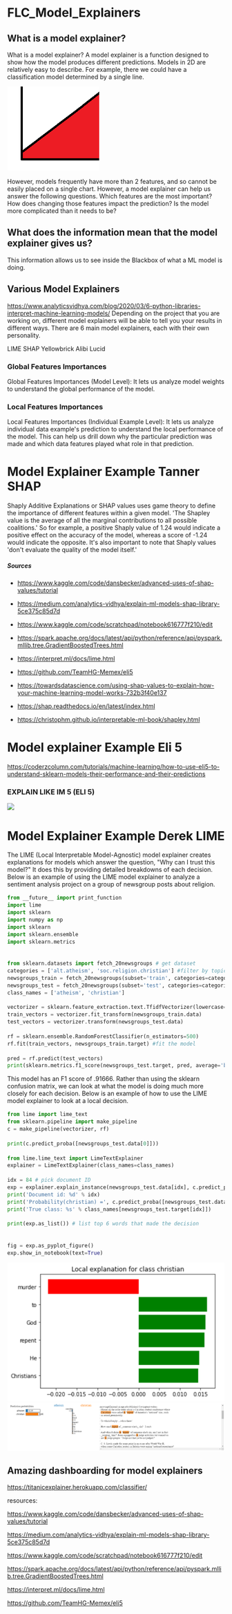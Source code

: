 # FLC_Model_Explainers


## What is a model explainer? 

What is a model explainer?
A model explainer is a function designed to show how the model produces different predictions.
Models in 2D are relatively easy to describe. For example, there we could have a classification model determined by a single line.

![](photos/2DModel.png)

However, models frequently have more than 2 features, and so cannot be easily placed on a single chart. However, a model explainer can help us answer the following questions.
Which features are the most important?
How does changing those features impact the prediction?
Is the model more complicated than it needs to be?



## What does the information mean that the model explainer gives us? 

This information allows us to see inside the Blackbox of what a ML model is doing.





## Various Model Explainers 

https://www.analyticsvidhya.com/blog/2020/03/6-python-libraries-interpret-machine-learning-models/
Depending on the project that you are working on, different model explainers will be able to tell you your results in different ways. There are 6 main model explainers, each with their own personality.

LIME
SHAP
Yellowbrick
Alibi
Lucid


### Global Features Importances
Global Features Importances (Model Level): It lets us analyze model weights to understand the global performance of the model.

### Local Features Importances 
Local Features Importances (Individual Example Level): It lets us analyze individual data example's prediction to understand the local performance of the model. This can help us drill down why the particular prediction was made and which data features played what role in that prediction.


# Model Explainer Example Tanner SHAP

Shaply Additive Explanations or SHAP values uses game theory to define the importance of different features within a given model. 'The Shapley value is the average of all the marginal contributions to all possible coalitions.' So for example, a positive Shaply value of 1.24 would indicate a positive effect on the accuracy of the model, whereas a score of -1.24 would indicate the opposite. It's also important to note that Shaply values 'don't evaluate the quality of the model itself.' 

##### Sources 

- https://www.kaggle.com/code/dansbecker/advanced-uses-of-shap-values/tutorial

- https://medium.com/analytics-vidhya/explain-ml-models-shap-library-5ce375c85d7d

- https://www.kaggle.com/code/scratchpad/notebook616777f210/edit

- https://spark.apache.org/docs/latest/api/python/reference/api/pyspark.mllib.tree.GradientBoostedTrees.html

- https://interpret.ml/docs/lime.html

- https://github.com/TeamHG-Memex/eli5

- https://towardsdatascience.com/using-shap-values-to-explain-how-your-machine-learning-model-works-732b3f40e137

- https://shap.readthedocs.io/en/latest/index.html

- https://christophm.github.io/interpretable-ml-book/shapley.html




# Model explainer Example Eli 5
https://coderzcolumn.com/tutorials/machine-learning/how-to-use-eli5-to-understand-sklearn-models-their-performance-and-their-predictions
### EXPLAIN LIKE IM 5  (ELI 5)

![](Notebooks/ModelExplainers-ELI5.ipynb)


# Model Explainer Example Derek LIME
The LIME (Local Interpretable Model-Agnostic) model explainer creates explanations for models which answer the question, "Why can I trust this model?" It does this by providing detailed breakdowns of each decision. Below is an example of using the LIME model explainer to analyze a sentiment analysis project on a group of newsgroup posts about religion.

```python
from __future__ import print_function
import lime
import sklearn
import numpy as np
import sklearn
import sklearn.ensemble
import sklearn.metrics


from sklearn.datasets import fetch_20newsgroups # get dataset
categories = ['alt.atheism', 'soc.religion.christian'] #filter by topic
newsgroups_train = fetch_20newsgroups(subset='train', categories=categories) # divide into train and test groups
newsgroups_test = fetch_20newsgroups(subset='test', categories=categories)
class_names = ['atheism', 'christian']

vectorizer = sklearn.feature_extraction.text.TfidfVectorizer(lowercase=False)
train_vectors = vectorizer.fit_transform(newsgroups_train.data)
test_vectors = vectorizer.transform(newsgroups_test.data)

rf = sklearn.ensemble.RandomForestClassifier(n_estimators=500)
rf.fit(train_vectors, newsgroups_train.target) #fit the model

pred = rf.predict(test_vectors)
print(sklearn.metrics.f1_score(newsgroups_test.target, pred, average='binary'))
```


This model has an F1 score of .91666. Rather than using the sklearn confusion matrix, we can look at what the model is doing much more closely for each decision. Below is an example of how to use the LIME model explainer to look at a local decision.


```python
from lime import lime_text
from sklearn.pipeline import make_pipeline
c = make_pipeline(vectorizer, rf)

print(c.predict_proba([newsgroups_test.data[0]]))

from lime.lime_text import LimeTextExplainer
explainer = LimeTextExplainer(class_names=class_names)

idx = 84 # pick document ID
exp = explainer.explain_instance(newsgroups_test.data[idx], c.predict_proba, num_features=6) # create explainer object
print('Document id: %d' % idx)
print('Probability(christian) =', c.predict_proba([newsgroups_test.data[idx]])[0,1]) # pull out information on the prediction
print('True class: %s' % class_names[newsgroups_test.target[idx]])

print(exp.as_list()) # list top 6 words that made the decision


fig = exp.as_pyplot_figure()
exp.show_in_notebook(text=True)
```
![figure](photos/weights.png)
![text](photos/text_summary.png)




## Amazing dashboarding for model explainers

https://titanicexplainer.herokuapp.com/classifier/


resources: 

https://www.kaggle.com/code/dansbecker/advanced-uses-of-shap-values/tutorial

https://medium.com/analytics-vidhya/explain-ml-models-shap-library-5ce375c85d7d

https://www.kaggle.com/code/scratchpad/notebook616777f210/edit

https://spark.apache.org/docs/latest/api/python/reference/api/pyspark.mllib.tree.GradientBoostedTrees.html

https://interpret.ml/docs/lime.html

https://github.com/TeamHG-Memex/eli5
